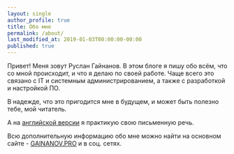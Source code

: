 ```yaml
---
layout: single
author_profile: true
title: Обо мне
permalink: /about/
last_modified_at: 2019-01-03T00:00:00-00:00
published: true
---
```


Привет! Меня зовут Руслан Гайнанов. В этом блоге я пишу обо всём, что со мной происходит, и что я делаю по своей работе. Чаще всего это связано с IT и системным администрированием, а также с разработкой и настройкой ПО.

В надежде, что это пригодится мне в будущем, и может быть полезно тебе, мой читатель.

А на [английской версии](http://gainanov.pro/eng-blog) я практикую свою письменную речь.

Всю дополнительную информацию обо мне можно найти на основном сайте - [GAINANOV.PRO](http://gainanov.pro/en) и в соц. сетях.

